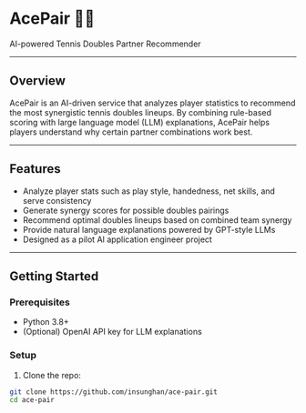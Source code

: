 # AcePair 🎾🤖

AI-powered Tennis Doubles Partner Recommender

---

## Overview

AcePair is an AI-driven service that analyzes player statistics to recommend the most synergistic tennis doubles lineups. By combining rule-based scoring with large language model (LLM) explanations, AcePair helps players understand why certain partner combinations work best.

---

## Features

- Analyze player stats such as play style, handedness, net skills, and serve consistency
- Generate synergy scores for possible doubles pairings
- Recommend optimal doubles lineups based on combined team synergy
- Provide natural language explanations powered by GPT-style LLMs
- Designed as a pilot AI application engineer project

---

## Getting Started

### Prerequisites

- Python 3.8+
- (Optional) OpenAI API key for LLM explanations

### Setup

1. Clone the repo:

```bash
git clone https://github.com/insunghan/ace-pair.git
cd ace-pair
